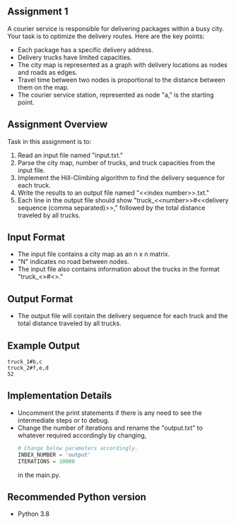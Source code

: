 ## Assignment 1

A courier service is responsible for delivering packages within a busy city. Your task is to optimize the delivery routes. Here are the key points:

- Each package has a specific delivery address.
- Delivery trucks have limited capacities.
- The city map is represented as a graph with delivery locations as nodes and roads as edges.
- Travel time between two nodes is proportional to the distance between them on the map.
- The courier service station, represented as node "a," is the starting point.

## Assignment Overview

Task in this assignment is to:

1. Read an input file named "input.txt."
2. Parse the city map, number of trucks, and truck capacities from the input file.
3. Implement the Hill-Climbing algorithm to find the delivery sequence for each truck.
4. Write the results to an output file named "\<\<index number\>\>.txt."
5. Each line in the output file should show "truck_\<\<number>>#<<delivery sequence (comma separated)\>\>," followed by the total distance traveled by all trucks.

## Input Format

- The input file contains a city map as an n x n matrix.
- "N" indicates no road between nodes.
- The input file also contains information about the trucks in the format "truck_<<number>>#<<capacity>>."

## Output Format

- The output file will contain the delivery sequence for each truck and the total distance traveled by all trucks.

## Example Output

```plaintext
truck_1#b,c
truck_2#f,e,d
52
```
## Implementation Details 
*   Uncomment the print statements if there is any need to see the intermediate steps or to debug.
*   Change the number of iterations and rename the "output.txt" to whatever required accordingly by changing,
    ```python
    # Change below parameters accordingly.
    INDEX_NUMBER = 'output'
    ITERATIONS = 10000
    ```
    in the main.py.
## Recommended Python version
*   Python 3.8